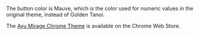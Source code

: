 The button color is Mauve, which is the color used for numeric values in the original theme, instead of Golden Tanoi.

The <a href="https://chromewebstore.google.com/detail/ayu-mirage/cjmfejkkdgbfmbfcjepnodfghnablnlg" target="_blank">Ayu Mirage Chrome Theme</a> is available on the Chrome Web Store.
